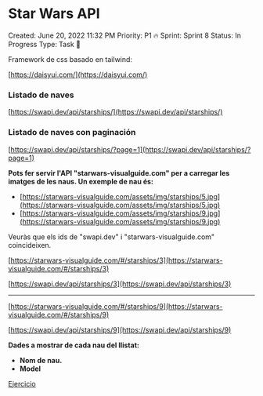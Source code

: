 # Star Wars API 

Created: June 20, 2022 11:32 PM
Priority: P1 🔥
Sprint: Sprint 8
Status: In Progress
Type: Task 🔨

Framework de css basado en tailwind:

[https://daisyui.com/](https://daisyui.com/)

### Listado de naves

[https://swapi.dev/api/starships/](https://swapi.dev/api/starships/)

### Listado de naves con paginación

[https://swapi.dev/api/starships/?page=1](https://swapi.dev/api/starships/?page=1)

**Pots fer servir l'API "starwars-visualguide.com" per a carregar les imatges de les naus. Un exemple de nau és:**

- [https://starwars-visualguide.com/assets/img/starships/5.jpg](https://starwars-visualguide.com/assets/img/starships/5.jpg)
- [https://starwars-visualguide.com/assets/img/starships/9.jpg](https://starwars-visualguide.com/assets/img/starships/9.jpg)

Veuràs que els ids de "swapi.dev" i "starwars-visualguide.com" coincideixen.

[https://starwars-visualguide.com/#/starships/3](https://starwars-visualguide.com/#/starships/3)

[https://swapi.dev/api/starships/3](https://swapi.dev/api/starships/3)

---

[https://starwars-visualguide.com/#/starships/9](https://starwars-visualguide.com/#/starships/9)

[](https://starwars-visualguide.com/assets/img/starships/9.jpg)

[https://swapi.dev/api/starships/9](https://swapi.dev/api/starships/9)

**Dades a mostrar de cada nau del llistat:**

- **Nom de nau.**
- **Model**

[Ejercicio](https://www.notion.so/Ejercicio-4dfe92dd065c4ef7ab64ab6c46542cc7)